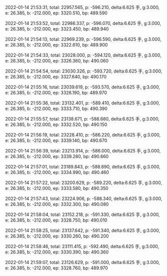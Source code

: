 2022-01-14 21:53:31, total: 22957.565, p: -596.210, delta:6.625 手, g:3.000, e: 26.385, b: -212.000, ep: 3320.510, bp: 489.590

2022-01-14 21:53:52, total: 22986.337, p: -596.070, delta:6.625 手, g:3.000, e: 26.385, b: -212.000, ep: 3323.450, bp: 489.940

2022-01-14 21:54:13, total: 22969.239, p: -596.590, delta:6.625 手, g:3.000, e: 26.385, b: -212.000, ep: 3322.610, bp: 489.900

2022-01-14 21:54:33, total: 23028.000, p: -594.120, delta:6.625 手, g:3.000, e: 26.385, b: -212.000, ep: 3326.360, bp: 490.060

2022-01-14 21:54:54, total: 23030.326, p: -593.720, delta:6.625 手, g:3.000, e: 26.385, b: -212.000, ep: 3327.640, bp: 490.170

2022-01-14 21:55:16, total: 23039.619, p: -593.570, delta:6.625 手, g:3.000, e: 26.385, b: -212.000, ep: 3326.190, bp: 489.970

2022-01-14 21:55:36, total: 23132.401, p: -589.410, delta:6.625 手, g:3.000, e: 26.385, b: -212.000, ep: 3333.710, bp: 490.390

2022-01-14 21:55:57, total: 23138.671, p: -588.680, delta:6.625 手, g:3.000, e: 26.385, b: -212.000, ep: 3332.520, bp: 490.150

2022-01-14 21:56:19, total: 23228.410, p: -586.220, delta:6.625 手, g:3.000, e: 26.385, b: -212.000, ep: 3339.140, bp: 490.670

2022-01-14 21:56:39, total: 23213.914, p: -586.000, delta:6.625 手, g:3.000, e: 26.385, b: -212.000, ep: 3339.280, bp: 490.660

2022-01-14 21:57:01, total: 23189.843, p: -588.690, delta:6.625 手, g:3.000, e: 26.385, b: -212.000, ep: 3334.990, bp: 490.460

2022-01-14 21:57:22, total: 23200.629, p: -589.220, delta:6.625 手, g:3.000, e: 26.385, b: -212.000, ep: 3333.580, bp: 490.350

2022-01-14 21:57:43, total: 23224.906, p: -588.340, delta:6.625 手, g:3.000, e: 26.385, b: -212.000, ep: 3332.300, bp: 490.080

2022-01-14 21:58:04, total: 23152.218, p: -591.330, delta:6.625 手, g:3.000, e: 26.385, b: -212.000, ep: 3328.750, bp: 490.010

2022-01-14 21:58:25, total: 23137.642, p: -591.340, delta:6.625 手, g:3.000, e: 26.385, b: -212.000, ep: 3330.260, bp: 490.200

2022-01-14 21:58:46, total: 23111.415, p: -592.490, delta:6.625 手, g:3.000, e: 26.385, b: -212.000, ep: 3330.390, bp: 490.360

2022-01-14 21:59:07, total: 23126.629, p: -591.000, delta:6.625 手, g:3.000, e: 26.385, b: -212.000, ep: 3328.760, bp: 489.970